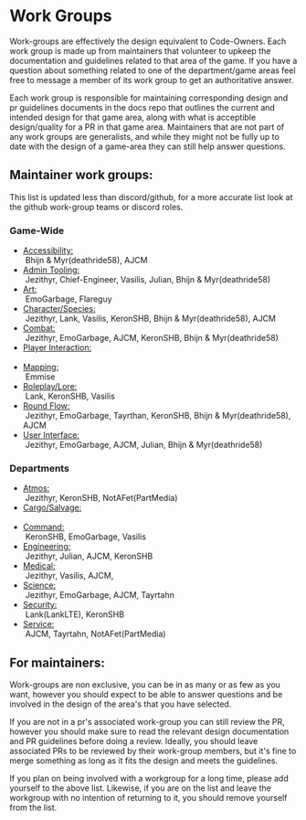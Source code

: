 Work Groups
=====================
Work-groups are effectively the design equivalent to Code-Owners. Each work group is made up from maintainers that volunteer to upkeep the documentation and guidelines related to that area of the game. If you have a question about something related to one of the department/game areas feel free to message a member of its work group to get an authoritative answer.

Each work group is responsible for maintaining corresponding design and pr guidelines documents in the docs repo that outlines the current and intended design for that game area, along with what is acceptible design/quality for a PR in that game area. Maintainers that are not part of any work groups are generalists, and while they might not be fully up to date with the design of a game-area they can still help answer questions.


## Maintainer work groups:
This list is updated less than discord/github, for a more accurate list look at the github work-group teams or discord roles.

### Game-Wide
- [Accessibility:](../space-station-14/areas/core/accessibility.md)\
 Bhijn & Myr(deathride58), AJCM
- [Admin Tooling:](../space-station-14/areas/core/admin-tools.md)\
 Jezithyr, Chief-Engineer, Vasilis, Julian, Bhijn & Myr(deathride58)
- [Art:](../space-station-14/areas/core/art.md)\
 EmoGarbage, Flareguy
- [Character/Species:](../space-station-14/areas/core/characters-species.md)\
 Jezithyr, Lank, Vasilis, KeronSHB, Bhijn & Myr(deathride58), AJCM
- [Combat:](../space-station-14/areas/core/combat.md)\
 Jezithyr, EmoGarbage, AJCM, KeronSHB, Bhijn & Myr(deathride58)
- [Player Interaction:](../space-station-14/areas/core/player-interaction.md)\
 
- [Mapping:](../space-station-14/areas/core/mapping.md)\
 Emmise
- [Roleplay/Lore:](../space-station-14/areas/core/roleplay-lore.md)\
 Lank, KeronSHB, Vasilis
- [Round Flow:](../space-station-14/areas/core/round-flow.md)\
 Jezithyr, EmoGarbage, Tayrthan, KeronSHB, Bhijn & Myr(deathride58), AJCM
- [User Interface:](../space-station-14/areas/core/user-interface.md)\
 Jezithyr, EmoGarbage, AJCM, Julian, Bhijn & Myr(deathride58)

### Departments
- [Atmos:](../space-station-14/areas/departments/atmos.md)\
 Jezithyr, KeronSHB, NotAFet(PartMedia)
- [Cargo/Salvage:](../space-station-14/areas/departments/cargo-salvage.md)\
 
- [Command:](../space-station-14/areas/departments/command.md)\
 KeronSHB, EmoGarbage, Vasilis
- [Engineering:](../space-station-14/areas/departments/engineering.md)\
 Jezithyr, Julian, AJCM, KeronSHB
- [Medical:](../space-station-14/areas/departments/medical.md)\
 Jezithyr, Vasilis, AJCM, 
- [Science:](../space-station-14/areas/departments/science.md)\
 Jezithyr, EmoGarbage, AJCM, Tayrtahn
- [Security:](../space-station-14/areas/departments/security.md)\
 Lank(LankLTE), KeronSHB
- [Service:](../space-station-14/areas/departments/service.md)\
 AJCM, Tayrtahn, NotAFet(PartMedia)

## For maintainers:

Work-groups are non exclusive, you can be in as many or as few as you want, however you should expect to be able to answer questions and be involved in the design of the area's that you have selected. 

If you are not in a pr's associated work-group you can still review the PR, however you should make sure to read the relevant design documentation and PR guidelines before doing a review. Ideally, you should leave associated PRs to be reviewed by their work-group members, but it's fine to merge something as long as it fits the design and meets the guidelines.

If you plan on being involved with a workgroup for a long time, please add yourself to the above list. Likewise, if you are on the list and leave the workgroup with no intention of returning to it, you should remove yourself from the list.